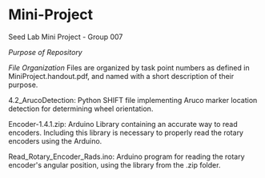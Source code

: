 # Mini-Project
Seed Lab Mini Project - Group 007

_Purpose of Repository_




_File Organization_
Files are organized by task point numbers as defined in MiniProject.handout.pdf, and named with a short description of their purpose.

4.2_ArucoDetection: Python SHIFT file implementing Aruco marker location detection for determining wheel orientation.

Encoder-1.4.1.zip: Arduino Library containing an accurate way to read encoders. Including this library is necessary to properly read the rotary   encoders using the Arduino.  

Read_Rotary_Encoder_Rads.ino: Arduino program for reading the rotary encoder's angular position, using the library from the .zip folder. 
